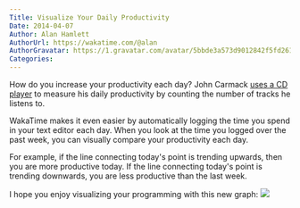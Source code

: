 ```yaml
---
Title: Visualize Your Daily Productivity
Date: 2014-04-07
Author: Alan Hamlett
AuthorUrl: https://wakatime.com/@alan
AuthorGravatar: https://1.gravatar.com/avatar/5bbde3a573d9012842f5fd261caa0bfe
Categories:
---
```


How do you increase your productivity each day?
John Carmack <a href="/blog/2-using-a-cd-player-to-measure-your-focus">uses a CD player</a> to measure his daily productivity by counting the number of tracks he listens to.

WakaTime makes it even easier by automatically logging the time you spend in your text editor each day. When you look at the time you logged over the past week, you can visually compare your productivity each day.

For example, if the line connecting today's point is trending upwards, then you are more productive today.
If the line connecting today's point is trending downwards, you are less productive than the last week.

I hope you enjoy visualizing your programming with this new graph:
<a href="/"><img class="img img-thumbnail" src="/static/img/ScreenShots/Screen Shot 2014-04-07 at 07.04.08 AM.png" /></a>
